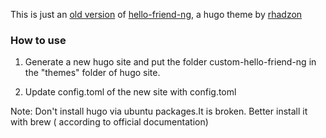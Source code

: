This is just an [old version](https://github.com/rhazdon/hugo-theme-hello-friend-ng/tree/e63dce70a95afeae279c7bc48eb488a4086c496c) of [hello-friend-ng](https://github.com/rhazdon/hugo-theme-hello-friend-ng), a hugo theme by [rhadzon](https://github.com/rhazdon/)

### How to use ####

1. Generate a new hugo site and put the folder custom-hello-friend-ng in the "themes" folder of hugo site.

2. Update config.toml of the new site with config.toml

Note: Don't install hugo via ubuntu packages.It is broken.
Better install it with brew ( according to official documentation)




